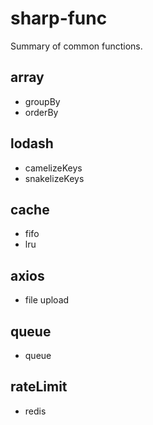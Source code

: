 # sharp-func

Summary of common functions.

## array

- groupBy
- orderBy

## lodash

- camelizeKeys
- snakelizeKeys

## cache

- fifo
- lru

## axios

- file upload

## queue

- queue

## rateLimit

- redis
